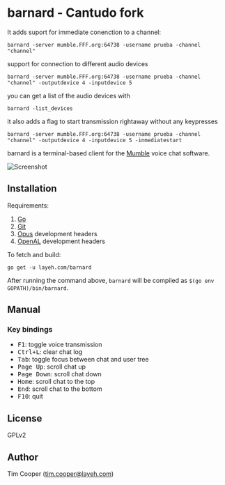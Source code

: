 # barnard - Cantudo fork

It adds suport for immediate conenction to a channel:
```
barnard -server mumble.FFF.org:64738 -username prueba -channel "channel"
```
support for connection to different audio devices
```
barnard -server mumble.FFF.org:64738 -username prueba -channel "channel" -outputdevice 4 -inputdevice 5
```
you can get a list of the audio devices with
```
barnard -list_devices
```
it also adds a flag to start transmission rightaway without any keypresses
```
barnard -server mumble.FFF.org:64738 -username prueba -channel "channel" -outputdevice 4 -inputdevice 5 -inmediatestart
```


barnard is a terminal-based client for the [Mumble](https://mumble.info) voice
chat software.

![Screenshot](https://i.imgur.com/B8ldT5k.png)

## Installation

Requirements:

1. [Go](https://golang.org/)
2. [Git](https://git-scm.com/)
3. [Opus](https://opus-codec.org/) development headers
4. [OpenAL](http://kcat.strangesoft.net/openal.html) development headers

To fetch and build:

    go get -u layeh.com/barnard

After running the command above, `barnard` will be compiled as `$(go env GOPATH)/bin/barnard`.

## Manual

### Key bindings

- <kbd>F1</kbd>: toggle voice transmission
- <kbd>Ctrl+L</kbd>: clear chat log
- <kbd>Tab</kbd>: toggle focus between chat and user tree
- <kbd>Page Up</kbd>: scroll chat up
- <kbd>Page Down</kbd>: scroll chat down
- <kbd>Home</kbd>: scroll chat to the top
- <kbd>End</kbd>: scroll chat to the bottom
- <kbd>F10</kbd>: quit

## License

GPLv2

## Author

Tim Cooper (<tim.cooper@layeh.com>)
